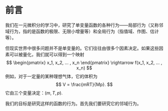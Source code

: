 # 前言

我们在一元微积分的学习中，研究了单变量函数的各种行为——局部行为（又称邻域行为，指的是函数的极限、无限小增量等）和全局行为（指值域、作图、估计等）。

但现实世界中很多问题并不是单变量的。它们往往由很多个因素决定。如果这些因素可以被量化，我们就可以得到一个映射
$$
\begin{pmatrix}
x_1, x_2, ... , x_n
\end{pmatrix}
\rightarrow f(x_1, x_2, ... , x_n)
$$
例如，对于一定量的某种理想气体，它的体积为
$$
V = \frac{mRT}{Mp}.
$$
它由三个变量决定：$(m, T, p).$

我们的目标是研究这样的函数的行为。首先我们要研究它的邻域行为。